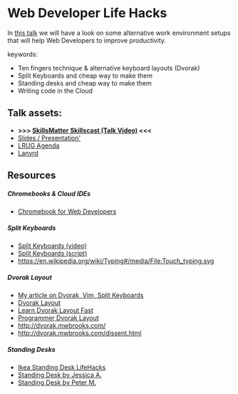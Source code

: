 # Web Developer Life Hacks

In [this talk](https://skillsmatter.com/skillscasts/7455-web-developer-life-hacks)
we will have a look on some alternative work environment
setups that will help Web Developers to improve productivity.

keywords:

* Ten fingers technique & alternative keyboard layouts (Dvorak)
* Split Keyboards and cheap way to make them
* Standing desks and cheap way to make them
* Writing code in the Cloud

## Talk assets:

* **>>> [SkillsMatter Skillscast (Talk Video)](https://skillsmatter.com/skillscasts/7455-web-developer-life-hacks) <<<**
* [Slides / Presentation'](https://docs.google.com/presentation/d/1dsb-Gl45_abRkqF9J38D6JrOmS0JWpwA5PEWyOcQAbc/edit?usp=sharing)
* [LRUG Agenda](http://lrug.org/meetings/2016/february/)
* [Lanyrd](http://lanyrd.com/2016/lrug-february/sdxymt/)

## Resources

##### Chromebooks & Cloud IDEs

* [Chromebook for Web Developers](http://www.eq8.eu/blogs/18-chromebook-for-web-developers)

##### Split Keyboards

* [Split Keyboards (video)](https://www.youtube.com/watch?v=sDQ8-LmWbow)
* [Split Keyboards (script)](https://github.com/equivalent/scrapbook2/blob/master/archive/web-developer-productivity/ep-1-split-keyboards.md)
* https://en.wikipedia.org/wiki/Typing#/media/File:Touch_typing.svg

##### Dvorak Layout

* [My article on Dvorak, Vim, Split Keyboards](http://www.eq8.eu/blogs/20-ergonomics-and-faster-typing-practices-for-web-developers)
* [Dvorak Layout](https://en.wikipedia.org/wiki/Dvorak_Simplified_Keyboard)
* [Learn Dvorak Layout Fast](http://learn.dvorak.nl/)
* [Programmer Dvorak Layout](http://www.kaufmann.no/roland/dvorak/)
* http://dvorak.mwbrooks.com/
* http://dvorak.mwbrooks.com/dissent.html

##### Standing Desks

* [Ikea Standing Desk LifeHacks](http://www.homedit.com/ikea-standing-desk)
* [Standing Desk by Jessica A.](http://spacekat.me/blog/2012/07/26/diy-standing-desk/)
* [Standing Desk by Peter M.](http://petermarks.info/2011/04/11/the-spaceship-2-0/)

